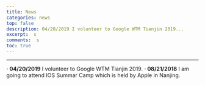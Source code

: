 ```yaml
---
title: News
categories: news
top: false
description: 04/20/2019 I volunteer to Google WTM Tianjin 2019...
excerpt:  s
comments:  s
toc: true
---
```

---
 **· 04/20/2019** I volunteer to Google WTM Tianjin 2019.
 **· 08/21/2018** I am going to attend IOS Summar Camp which is held by Apple in Nanjing.


